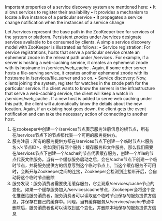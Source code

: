 Important properties of a service discovery system are mentioned here:
•	 It allows services to register their availability
•	 It provides a mechanism to locate a live instance of a particular service
•	 It propagates a service change notification when the instances of a
service change

Let /services represent the base path in the ZooKeeper tree for services of the
system or platform. Persistent znodes under /services designate services available
to be consumed by clients.
A simple service discovery model with ZooKeeper is illustrated as follows:
•	 Service registration: For service registrations, hosts that serve a particular
service create an ephemeral znode in the relevant path under /services .
For example, if a server is hosting a web-caching service, it creates an
ephemeral znode with its hostname in /services/web_cache . Again, if
some other server hosts a file-serving service, it creates another ephemeral
znode with its hostname in /services/file_server and so on.
•	 Service discovery: Now, clients joining the system, register for watches in the
znode path for the particular service. If a client wants to know the servers
in the infrastructure that serve a web-caching service, the client will keep a
watch in /services/web_cache .
If a new host is added to serve web caching under this path, the client will
automatically know the details about the new location. Again, if an existing
host goes down, the client gets the event notification and can take the
necessary action of connecting to another host.

1.	在zookeeper中创建一个/services节点表示服务注册信息的根节点，所有在/services节点下的节点都代表一个可用的服务提供方。
2.	服务注册：所有的服务提供方都在/services节点下创建一个临时节点/<服务名>/<节点ID>，例如我们有两个服务：缓存服务和文件服务，那么我们需要在/services节点下创建一个/cache的节点代表缓存服务，创建一个/file的节点代表文件服务。当有一个缓存服务启动之后，会在/cache节点下创建一个临时节点，并将服务提供方的信息写到这个临时节点上。当这个缓存服务不可用时，会断开与Zookeeper之间的连接，Zookeeper会检测到连接断开后，会自动将这个临时节点删除
3.	服务发现：服务消费者需要使用缓存服务，它会观察/services/cache节点的变化，如果一个缓存服务加入/services/cache节点，Zookeeper会将这个变化推送给服务消费者，服务消费者可以读取这个临时节点保存的服务提供方信息，并保存在自己的缓存中。同理，当有缓存服务从/services/cache节点中删除后，服务消费者也可以读取到这个变化，并删除本地保存的服务提供方信息
